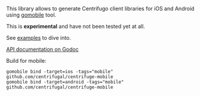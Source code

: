 This library allows to generate Centrifugo client libraries for iOS and Android using [gomobile](https://github.com/golang/mobile/) tool.

This is **experimental** and have not been tested yet at all.

See [examples](https://github.com/centrifugal/centrifuge-mobile/tree/master/examples) to dive into.

[API documentation on Godoc](https://godoc.org/github.com/centrifugal/centrifuge-mobile)

Build for mobile:

```
gomobile bind -target=ios -tags="mobile" github.com/centrifugal/centrifuge-mobile
gomobile bind -target=android -tags="mobile" github.com/centrifugal/centrifuge-mobile
```
